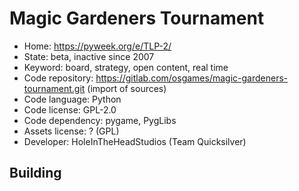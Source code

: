 # Magic Gardeners Tournament

- Home: https://pyweek.org/e/TLP-2/
- State: beta, inactive since 2007
- Keyword: board, strategy, open content, real time
- Code repository: https://gitlab.com/osgames/magic-gardeners-tournament.git (import of sources)
- Code language: Python
- Code license: GPL-2.0
- Code dependency: pygame, PygLibs
- Assets license: ? (GPL)
- Developer: HoleInTheHeadStudios (Team Quicksilver)

## Building
